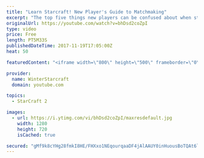 ```yaml
---
title: "Learn Starcraft! New Player's Guide to Matchmaking"
excerpt: "The top five things new players can be confused about when starting off playing Starcraft 2!"
originalUrl: https://youtube.com/watch?v=bhDsd2coZpI
type: video
price: Free
length: PT5M33S
publishedDateTime: 2017-11-19T17:05:00Z
heat: 50

featuredContent: "<iframe width=\"800\" height=\"500\" frameborder=\"0\" src=\"https://www.youtube.com/embed/bhDsd2coZpI\" allow=\"accelerometer; autoplay; encrypted-media; gyroscope; picture-in-picture\" allowfullscreen></iframe>"

provider:
  name: WinterStarcraft
  domain: youtube.com

topics:
  - StarCraft 2

images:
  - url: https://i.ytimg.com/vi/bhDsd2coZpI/maxresdefault.jpg
    width: 1280
    height: 720
    isCached: true

secured: "gMf9k8cYHg28fmkI8HE/FHXxo1NEqourqaaDF4jAlAAUY0inHuousBoTQAt6lMDFj9O9VRhtkF3RUPr4MRpUgW0T/VGJLM+edW+9xlAenbToA5wbsEutne+zh50lT3ZcT7Q/zjN5CBuUiv+55i+9q8YHCZccFF4ogqbeF+t+9APZWdSRIue6ZryUH2LqvhFg1Vwfps/OTLF5VC/66XUXy4SenujWhDvxrD0ST8eKovvO7TxqAZ9n60OFnecuC3WOy1FhiWyawD8P53Za0UJ3qZccJKBIjXdXKYEq/E6Jd4+WROTab2k1rM7J4tCp97hrBiHQlg9l8vta2aGSv5BF33na+5xVf14voPlTL2BlyFsZfBP6au64OUuTYTRRXAHaPayZ0yxYrSxAVEpBCA9fzIr4q46APeYj8BjCZr1i+d0=;s2uaYWuVF1VpN5aqtehqdQ=="
---
```


